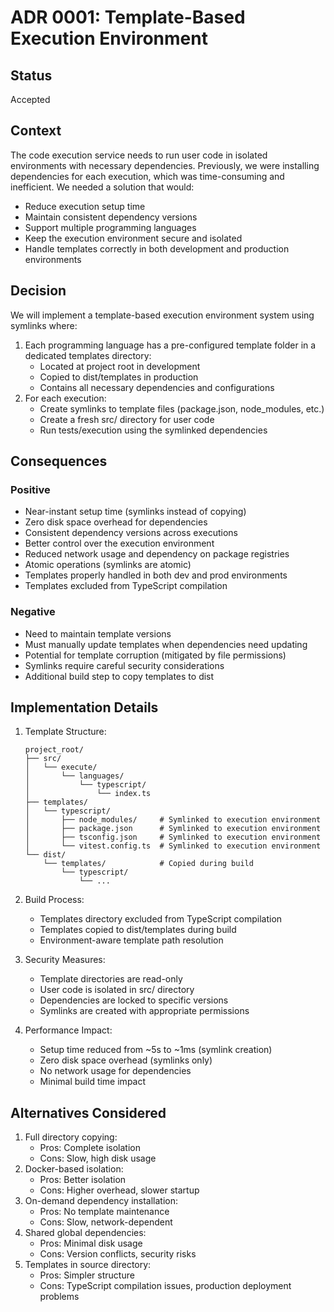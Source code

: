 # ADR 0001: Template-Based Execution Environment

## Status
Accepted

## Context
The code execution service needs to run user code in isolated environments with necessary dependencies. Previously, we were installing dependencies for each execution, which was time-consuming and inefficient. We needed a solution that would:
- Reduce execution setup time
- Maintain consistent dependency versions
- Support multiple programming languages
- Keep the execution environment secure and isolated
- Handle templates correctly in both development and production environments

## Decision
We will implement a template-based execution environment system using symlinks where:
1. Each programming language has a pre-configured template folder in a dedicated templates directory:
   - Located at project root in development
   - Copied to dist/templates in production
   - Contains all necessary dependencies and configurations
2. For each execution:
   - Create symlinks to template files (package.json, node_modules, etc.)
   - Create a fresh src/ directory for user code
   - Run tests/execution using the symlinked dependencies

## Consequences

### Positive
- Near-instant setup time (symlinks instead of copying)
- Zero disk space overhead for dependencies
- Consistent dependency versions across executions
- Better control over the execution environment
- Reduced network usage and dependency on package registries
- Atomic operations (symlinks are atomic)
- Templates properly handled in both dev and prod environments
- Templates excluded from TypeScript compilation

### Negative
- Need to maintain template versions
- Must manually update templates when dependencies need updating
- Potential for template corruption (mitigated by file permissions)
- Symlinks require careful security considerations
- Additional build step to copy templates to dist

## Implementation Details
1. Template Structure:
   ```
   project_root/
   ├── src/
   │   └── execute/
   │       └── languages/
   │           └── typescript/
   │               └── index.ts
   ├── templates/
   │   └── typescript/
   │       ├── node_modules/     # Symlinked to execution environment
   │       ├── package.json      # Symlinked to execution environment
   │       ├── tsconfig.json     # Symlinked to execution environment
   │       └── vitest.config.ts  # Symlinked to execution environment
   └── dist/
       └── templates/            # Copied during build
           └── typescript/
               └── ...
   ```

2. Build Process:
   - Templates directory excluded from TypeScript compilation
   - Templates copied to dist/templates during build
   - Environment-aware template path resolution

3. Security Measures:
   - Template directories are read-only
   - User code is isolated in src/ directory
   - Dependencies are locked to specific versions
   - Symlinks are created with appropriate permissions

4. Performance Impact:
   - Setup time reduced from ~5s to ~1ms (symlink creation)
   - Zero disk space overhead (symlinks only)
   - No network usage for dependencies
   - Minimal build time impact

## Alternatives Considered
1. Full directory copying:
   - Pros: Complete isolation
   - Cons: Slow, high disk usage
2. Docker-based isolation:
   - Pros: Better isolation
   - Cons: Higher overhead, slower startup
3. On-demand dependency installation:
   - Pros: No template maintenance
   - Cons: Slow, network-dependent
4. Shared global dependencies:
   - Pros: Minimal disk usage
   - Cons: Version conflicts, security risks
5. Templates in source directory:
   - Pros: Simpler structure
   - Cons: TypeScript compilation issues, production deployment problems 